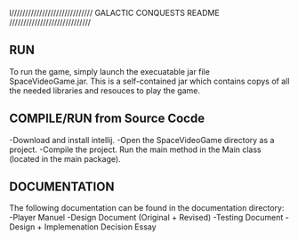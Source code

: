 l/////////////////////////////
  GALACTIC CONQUESTS README
/////////////////////////////


RUN
---------------------------------
To run the game, simply launch the execuatable jar file SpaceVideoGame.jar.
This is a self-contained jar which contains copys of all the needed libraries and resouces to play the game.


COMPILE/RUN from Source Cocde
---------------------------------
-Download and install intellij.
-Open the SpaceVideoGame directory as a project.
-Compile the project. Run the main method in the Main class (located in the main package).


DOCUMENTATION
---------------------------------
The following documentation can be found in the documentation directory:
-Player Manuel
-Design Document (Original + Revised)
-Testing Document
-Design + Implemenation Decision Essay